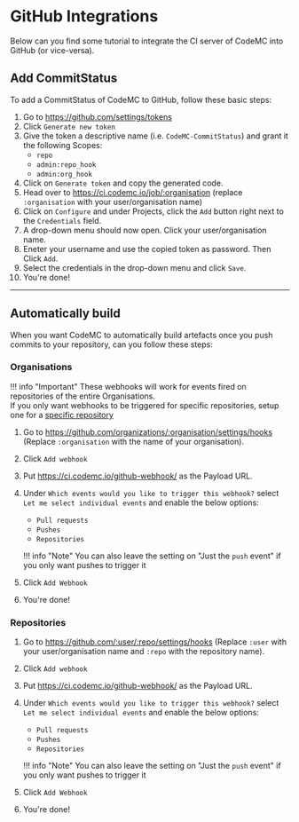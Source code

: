 # GitHub Integrations
Below can you find some tutorial to integrate the CI server of CodeMC into GitHub (or vice-versa).

## Add CommitStatus
To add a CommitStatus of CodeMC to GitHub, follow these basic steps:

1. Go to https://github.com/settings/tokens
2. Click `Generate new token`
3. Give the token a descriptive name (i.e. `CodeMC-CommitStatus`) and grant it the following Scopes:
    - `repo`
    - `admin:repo_hook`
    - `admin:org_hook`
4. Click on `Generate token` and copy the generated code.
5. Head over to https://ci.codemc.io/job/:organisation (replace `:organisation` with your user/organisation name)
6. Click on `Configure` and under Projects, click the `Add` button right next to the `Credentials` field.
7. A drop-down menu should now open. Click your user/organisation name.
8. Eneter your username and use the copied token as password. Then Click `Add`.
9. Select the credentials in the drop-down menu and click `Save`.
10. You're done!

----
## Automatically build
When you want CodeMC to automatically build artefacts once you push commits to your repository, can you follow these steps:

### Organisations

!!! info "Important"
    These webhooks will work for events fired on repositories of the entire Organisations.  
    If you only want webhooks to be triggered for specific repositories, setup one for a [specific repository](#repositories)

1. Go to https://github.com/organizations/:organisation/settings/hooks (Replace `:organisation` with the name of your organisation).
2. Click `Add webhook`
3. Put https://ci.codemc.io/github-webhook/ as the Payload URL.
4. Under `Which events would you like to trigger this webhook?` select `Let me select individual events` and enable the below options:
    - `Pull requests`
    - `Pushes`
    - `Repositories`
    
    !!! info "Note"
        You can also leave the setting on "Just the `push` event" if you only want pushes to trigger it
5. Click `Add Webhook`
6. You're done!

### Repositories

1. Go to https://github.com/:user/:repo/settings/hooks (Replace `:user` with your user/organisation name and `:repo` with the repository name).
2. Click `Add webhook`
3. Put https://ci.codemc.io/github-webhook/ as the Payload URL.
4. Under `Which events would you like to trigger this webhook?` select `Let me select individual events` and enable the below options:
    - `Pull requests`
    - `Pushes`
    - `Repositories`
    
    !!! info "Note"
        You can also leave the setting on "Just the `push` event" if you only want pushes to trigger it
5. Click `Add Webhook`
6. You're done!
